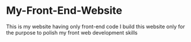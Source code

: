 # My-Front-End-Website
This is my website having only front-end code 
I build this website only for the purpose to polish my front web development skills 
